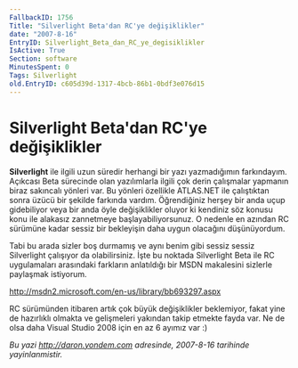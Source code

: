 ```yaml
---
FallbackID: 1756
Title: "Silverlight Beta'dan RC'ye değişiklikler"
date: "2007-8-16"
EntryID: Silverlight_Beta_dan_RC_ye_degisiklikler
IsActive: True
Section: software
MinutesSpent: 0
Tags: Silverlight
old.EntryID: c605d39d-1317-4bcb-86b1-0bdf3e076d15
---
```

# Silverlight Beta'dan RC'ye değişiklikler
**Silverlight** ile ilgili uzun süredir herhangi bir yazı yazmadığımın
farkındayım. Açıkcası Beta sürecinde olan yazılımlarla ilgili çok derin
çalışmalar yapmanın biraz sakıncalı yönleri var. Bu yönleri özellikle
ATLAS.NET ile çalıştıktan sonra üzücü bir şekilde farkında vardım.
Öğrendiğiniz herşey bir anda uçup gidebiliyor veya bir anda öyle
değişiklikler oluyor ki kendiniz söz konusu konu ile alakasız zannetmeye
başlayabiliyorsunuz. O nedenle en azından RC sürümüne kadar sessiz bir
bekleyişin daha uygun olacağını düşünüyordum.

Tabi bu arada sizler boş durmamış ve aynı benim gibi sessiz sessiz
Silverlight çalışıyor da olabilirsiniz. İşte bu noktada Silverlight Beta
ile RC uygulamaları arasındaki farkların anlatıldığı bir MSDN makalesini
sizlerle paylaşmak istiyorum.

<http://msdn2.microsoft.com/en-us/library/bb693297.aspx>

RC sürümünden itibaren artık çok büyük değişiklikler beklemiyor, fakat
yine de hazırlıklı olmakta ve gelişmeleri yakından takip etmekte fayda
var. Ne de olsa daha Visual Studio 2008 için en az 6 ayımız var :)



*Bu yazi http://daron.yondem.com adresinde, 2007-8-16 tarihinde yayinlanmistir.*
